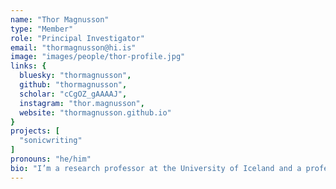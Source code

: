 ```yaml
---
name: "Thor Magnusson"
type: "Member"
role: "Principal Investigator"
email: "thormagnusson@hi.is"
image: "images/people/thor-profile.jpg"
links: {
  bluesky: "thormagnusson",
  github: "thormagnusson",
  scholar: "cCgOZ_gAAAAJ",
  instagram: "thor.magnusson",
  website: "thormagnusson.github.io"
}
projects: [
  "sonicwriting"
]
pronouns: "he/him"
bio: "I’m a research professor at the University of Iceland and a professor of future music in the Music Department at the University of Sussex. I’ve recently served as an Edgard-Varèse guest professor at the Technische Universität Berlin. My research interests include musical performance, improvisation, new technologies for musical expression, live coding, musical notation, artificial intelligence and computational creativity. My research has roots equally in practice and theory and recent books include 'Sonic Writing: Technologies of Material, Symbolic and Signal Inscription' and 'Live Coding: A User's Manual', published by Bloomsbury Academic and MIT Press respectively."
---
```

